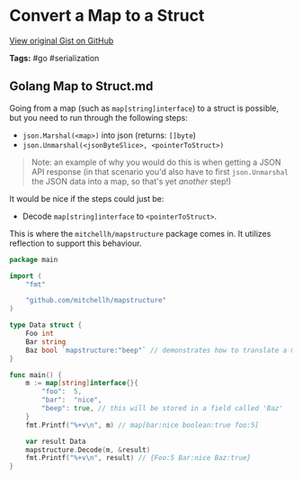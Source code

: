 # Convert a Map to a Struct 

[View original Gist on GitHub](https://gist.github.com/Integralist/d92513dc93e019e7337d9bfa7790fee3)

**Tags:** #go #serialization

## Golang Map to Struct.md

Going from a map (such as `map[string]interface`) to a struct is possible, but you need to run through the following steps:

- `json.Marshal(<map>)` into json (returns: `[]byte`)
- `json.Unmarshal(<jsonByteSlice>, <pointerToStruct>)`

> Note: an example of why you would do this is when getting a JSON API response (in that scenario you'd also have to first `json.Unmarshal` the JSON data into a map, so that's yet _another_ step!)

It would be nice if the steps could just be:

- Decode `map[string]interface` to `<pointerToStruct>`.

This is where the `mitchellh/mapstructure` package comes in. It utilizes reflection to support this behaviour.

```go
package main

import (
	"fmt"

	"github.com/mitchellh/mapstructure"
)

type Data struct {
	Foo int
	Bar string
	Baz bool `mapstructure:"beep"` // demonstrates how to translate a map key to a different struct field
}

func main() {
	m := map[string]interface{}{
		"foo":  5,
		"bar":  "nice",
		"beep": true, // this will be stored in a field called 'Baz'
	}
	fmt.Printf("%+v\n", m) // map[bar:nice boolean:true foo:5]

	var result Data
	mapstructure.Decode(m, &result)
	fmt.Printf("%+v\n", result) // {Foo:5 Bar:nice Baz:true}
}
```

